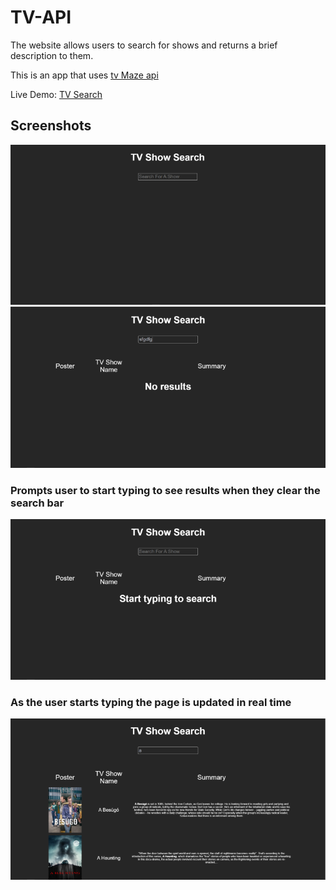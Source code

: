 # TV-API
The website allows users to search for shows and returns a brief description to them.

This is an app that uses [tv Maze api](https://www.tvmaze.com/api)

Live Demo: [TV Search]("https://danielo-tvsearch.netlify.app")

## Screenshots

<img src="https://github.com/Daniel-O-dev/TV-API/blob/f7f3e19a16232336a8bf8ad01998fab88646d420/screenshots/home-page.png" alt="homepage" title="homepage" >
<img src="https://github.com/Daniel-O-dev/TV-API/blob/f7f3e19a16232336a8bf8ad01998fab88646d420/screenshots/no-results.png" alt="noresults" title="noresults" >

### Prompts user to start typing to see results when they clear the search bar
<img src="https://github.com/Daniel-O-dev/TV-API/blob/f7f3e19a16232336a8bf8ad01998fab88646d420/screenshots/prompt.png" alt="prompt" title="prompt" >

### As the user starts typing the page is updated in real time
<img src="https://github.com/Daniel-O-dev/TV-API/blob/f7f3e19a16232336a8bf8ad01998fab88646d420/screenshots/typing.png" alt="typing" title="typing" >
